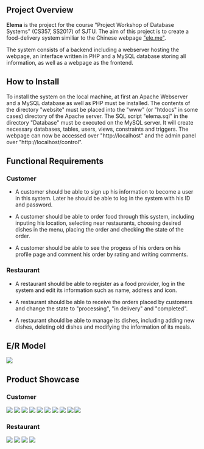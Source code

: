 ## Project Overview

**Elema** is the project for the course "Project Workshop of Database Systems" (CS357, SS2017) of SJTU. The aim of this project is to create a food-delivery system similiar to the Chinese webpage ["ele.me"](https://www.ele.me/home/). 

The system consists of a backend including a webserver hosting the webpage, an interface written in PHP and a MySQL database storing all information, as well as a webpage as the frontend. 

## How to Install

To install the system on the local machine, at first an Apache Webserver and a MySQL database as well as PHP must be installed. The contents of the directory "website" must be placed into the "www" (or "htdocs" in some cases) directory of the Apache server. The SQL script "elema.sql" in the directory "Database" must be executed on the MySQL server. It will create necessary databases, tables, users, views, constraints and triggers. The webpage can now be accessed over "http://localhost" and the admin panel over "http://localhost/control".

## Functional Requirements

### Customer

* A customer should be able to sign up his information to become a user in this system. Later he should be able to log in the system with his ID and password.

* A customer should be able to order food through this system, including inputing his location, selecting near restaurants, choosing desired dishes in the menu, placing the order and checking the state of the order.

* A customer should be able to see the progess of his orders on his profile page and comment his order by rating and writing comments.

### Restaurant

* A restaurant should be able to register as a food provider, log in the system and edit its information such as name, address and icon.

* A restaurant should be able to receive the orders placed by customers and change the state to "processing", "in delivery" and "completed".

* A restaurant should be able to manage its dishes, including adding new dishes, deleting old dishes and modifying the information of its meals.

## E/R Model

![](/Showcase/ERDiagram.jpg)

## Product Showcase

### Customer
![](/Showcase/Customer/1.png) ![](/Showcase/Customer/2.png)
![](/Showcase/Customer/3.png) ![](/Showcase/Customer/4.png)
![](/Showcase/Customer/5.png) ![](/Showcase/Customer/6.png)
![](/Showcase/Customer/7.png) ![](/Showcase/Customer/8.png)
![](/Showcase/Customer/9.png) ![](/Showcase/Customer/12.png)

### Restaurant
![](/Showcase/Restaurant/1.png) ![](/Showcase/Restaurant/2.png)
![](/Showcase/Restaurant/3.png) ![](/Showcase/Restaurant/4.png)  
